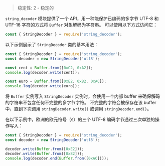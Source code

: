 
<!--introduced_in=v0.10.0-->

> 稳定性: 2 - 稳定的

<!-- source_link=lib/string_decoder.js -->

`string_decoder` 模块提供了一个 API，用一种能保护已编码的多字节 UTF-8 和 UTF-16 字符的方式将 `Buffer` 对象解码为字符串。
可以使用以下方式访问它：

```js
const { StringDecoder } = require('string_decoder');
```

以下示例展示了 `StringDecoder` 类的基本用法：

```js
const { StringDecoder } = require('string_decoder');
const decoder = new StringDecoder('utf8');

const cent = Buffer.from([0xC2, 0xA2]);
console.log(decoder.write(cent));

const euro = Buffer.from([0xE2, 0x82, 0xAC]);
console.log(decoder.write(euro));
```

将 `Buffer` 实例写入 `StringDecoder` 实例时，会使用一个内部 buffer 来确保解码的字符串不包含任何不完整的多字节字符。
不完整的字符会被保存在该 buffer 中，直到下次调用 `stringDecoder.write()` 或调用 `stringDecoder.end()`。

在以下示例中，欧洲的欧元符号（`€`）的三个 UTF-8 编码字节通过三次单独的操作写入：

```js
const { StringDecoder } = require('string_decoder');
const decoder = new StringDecoder('utf8');

decoder.write(Buffer.from([0xE2]));
decoder.write(Buffer.from([0x82]));
console.log(decoder.end(Buffer.from([0xAC])));
```

